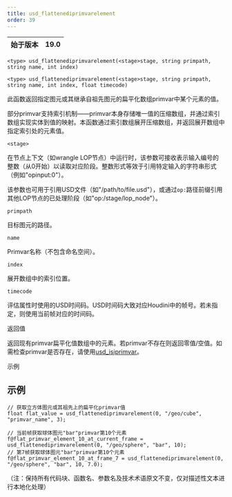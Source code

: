 ```yaml
---
title: usd_flattenediprimvarelement
order: 39
---
```


| 始于版本 | 19.0 | 
| --- | --- | 

`<type> usd_flattenediprimvarelement(<stage>stage, string primpath, string name, int index)` 

`<type> usd_flattenediprimvarelement(<stage>stage, string primpath, string name, int index, float timecode)` 

此函数返回指定图元或其继承自祖先图元的扁平化数组primvar中某个元素的值。 

部分primvar支持索引机制——primvar本身存储唯一值的压缩数组，并通过索引数组实现实体到值的映射。本函数通过索引数组展开压缩数组，并返回展开数组中指定索引处的元素值。 

`<stage>` 

在节点上下文（如wrangle LOP节点）中运行时，该参数可接收表示输入编号的整数（从0开始）以读取对应阶段。整数形式等效于引用特定输入的字符串形式（例如"opinput:0"）。 

该参数也可用于引用USD文件（如"/path/to/file.usd"），或通过`op:`路径前缀引用其他LOP节点的已处理阶段（如"op:/stage/lop_node"）。 

`primpath` 

目标图元的路径。 

`name` 

Primvar名称（不包含命名空间）。 

`index` 

展开数组中的索引位置。 

`timecode` 

评估属性时使用的USD时间码。USD时间码大致对应Houdini中的帧号。若未指定，则使用当前帧对应的时间码。 

返回值 

返回现有primvar扁平化值数组中的元素。若primvar不存在则返回零值/空值。如需检查primvar是否存在，请使用[usd_isiprimvar](./usd_isiprimvar "检查指定图元或其祖先是否包含给定名称的primvar")。 

示例 

## 示例 

```vex 
// 获取立方体图元或其祖先上的扁平化primvar值 
float flat_value = usd_flattenediprimvarelement(0, "/geo/cube", "primvar_name", 3); 

// 当前帧获取球体图元"bar"primvar第10个元素 
f@flat_primvar_element_10_at_current_frame = usd_flattenediprimvarelement(0, "/geo/sphere", "bar", 10); 
// 第7帧获取球体图元"bar"primvar第10个元素 
f@flat_primvar_element_10_at_frame_7 = usd_flattenediprimvarelement(0, "/geo/sphere", "bar", 10, 7.0); 
``` 

（注：保持所有代码块、函数名、参数名及技术术语原文不变，仅对描述性文本进行本地化处理）
